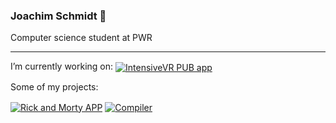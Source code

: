 ### Joachim Schmidt 👋

Computer science student at PWR

---

I’m currently working on: [<img align=center alt="IntensiveVR PUB app" src="https://github-readme-stats.vercel.app/api/pin/?username=intensivevr-pub&repo=intensivevr-pub-app&theme=dark&hide_border=true"/>](https://github.com/intensivevr-pub/intensivevr-pub-app)

Some of my projects:

[<img align=center alt="Rick and Morty APP" src="https://github-readme-stats.vercel.app/api/pin/?username=joachimschmidt&repo=rick_and_morty_app&theme=dark&hide_border=true"/>](https://github.com/joachimschmidt/rick_and_morty_app)
[<img align=center alt="Compiler" src="https://github-readme-stats.vercel.app/api/pin/?username=joachimschmidt&repo=/compiler&theme=dark&hide_border=true"/>](https://github.com/joachimschmidt/compiler)



<!--
**joachimschmidt/joachimschmidt** is a ✨ _special_ ✨ repository because its `README.md` (this file) appears on your GitHub profile.

Here are some ideas to get you started:

- 🔭 I’m currently working on ...
- 🌱 I’m currently learning ...
- 👯 I’m looking to collaborate on ...
- 🤔 I’m looking for help with ...
- 💬 Ask me about ...
- 📫 How to reach me: ...
- 😄 Pronouns: ...
- ⚡ Fun fact: ...
-->

